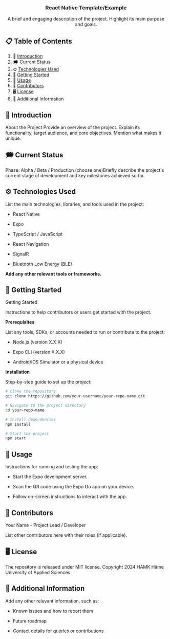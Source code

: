 <div align="center">

  <h3 align="center">React Native Template/Example</h3>

   <div align="center">
     A brief and engaging description of the project. Highlight its main purpose and goals.
    </div>
</div>

## 📋 <a name="table">Table of Contents</a>

1. 🤖 [Introduction](#introduction)
2. 🗯️ [Current Status](#status)
3. ⚙️ [Technologies Used](#tech)
4. 🤸 [Getting Started](#quick-start)
5. 🧭 [Usage](#usage)
6. 👣 [Contributors](#contributors)
7. 🖥️  [License](#license)
8. 📜 [Additional Information](#info)
 

## <a name="introduction">🤖 Introduction</a>
About the Project
Provide an overview of the project. Explain its functionality, target audience, and core objectives. Mention what makes it unique.

## <a name="status">🗯️ Current Status</a>

Phase: Alpha / Beta / Production (choose one)Briefly describe the project's current stage of development and key milestones achieved so far.

## <a name="tech">⚙️ Technologies Used</a>

List the main technologies, libraries, and tools used in the project:

 - React Native

 - Expo

 - TypeScript / JavaScript

 - React Navigation

 - SignalR

 - Bluetooth Low Energy (BLE)

**Add any other relevant tools or frameworks.**


## <a name="quick-start">🤸 Getting Started</a>

Getting Started

Instructions to help contributors or users get started with the project.

**Prerequisites**

List any tools, SDKs, or accounts needed to run or contribute to the project:

 - Node.js (version X.X.X)

 - Expo CLI (version X.X.X)

 - Android/iOS Simulator or a physical device

**Installation**

Step-by-step guide to set up the project:
```bash
# Clone the repository
git clone https://github.com/your-username/your-repo-name.git

# Navigate to the project directory
cd your-repo-name

# Install dependencies
npm install

# Start the project
npm start
```

## <a name="usage">🧭 Usage</a>

Instructions for running and testing the app:

 - Start the Expo development server.

 - Scan the QR code using the Expo Go app on your device.

 - Follow on-screen instructions to interact with the app.


## <a name="contributors">👣 Contributors</a>

Your Name - Project Lead / Developer

List other contributors here with their roles (if applicable).


## <a name="license">🖥️ License</a>
The repository is released under MIT license.
Copyright 2024 HAMK Häme University of Applied Sciences

## <a name="info">📜 Additional Information</a>

Add any other relevant information, such as:

 - Known issues and how to report them

 - Future roadmap

 - Contact details for queries or contributions

